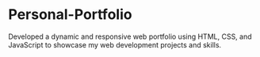# Personal-Portfolio
 Developed a dynamic and responsive web portfolio using HTML, CSS, and JavaScript to  showcase my web development projects and skills.
